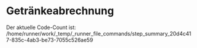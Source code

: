 # Getränkeabrechnung

Der aktuelle Code-Count ist: /home/runner/work/_temp/_runner_file_commands/step_summary_20d4c417-835c-4ab3-be73-7055c526ae59 